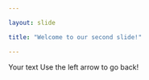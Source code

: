 ```yaml
---

layout: slide

title: "Welcome to our second slide!"

---
```

	
Your text
Use the left arrow to go back!
